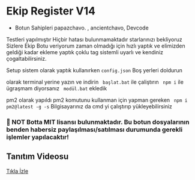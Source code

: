 # Ekip Register V14

- Botun Sahipleri papazchavo. , ancientchavo, Devcode

Testleri yapılmıştır Hiçbir hatası bulunmamaktadır starlarınızı bekliyoruz Sizlere Ekip Botu veriyorum zaman olmadığı için hızlı yaptık ve elimizden geldiği kadar ekleme yaptık çoklu tag sistemli uyarlı ve kendiniz çogaltabilirsiniz.

Setup sistem olarak yaptık kullanırken ```config.json``` Boş yerleri doldurun

olarak terminal yerine yazın ve indirin ``` başlat.bat```  ile çaliştırın ``` npm i```  ile ügraşmam diyorsanız ``` modül.bat```  ekledik

pm2 olarak yapıldı pm2 komutunu kullanman için yapman gereken  ``` npm i pm2@latest -g -s```  Bilgisayarınız da cmd yi çalıştırıp yükleyebilirsiniz

### 📢 NOT Botta MIT lisansı bulunmaktadır. Bu botun dosyalarının benden habersiz paylaşılması/satılması durumunda gerekli işlemler yapılacaktır!

## Tanıtım Videosu

[Tıkla İzle](https://www.youtube.com/watch?v=N3iLouZfaLA)

